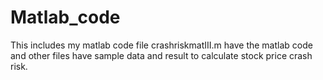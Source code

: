# Matlab_code
This includes my matlab code
file crashriskmatIII.m have the matlab code and other files have sample data and result to calculate stock price crash risk.

